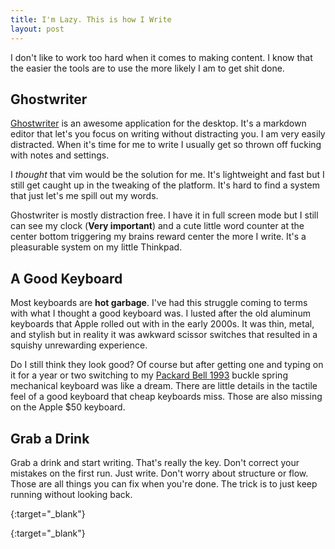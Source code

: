 ```yaml
---
title: I'm Lazy. This is how I Write
layout: post
---
```

I don't like to work too hard when it comes to making content. I know that the easier the tools are to use the more likely I am to get shit done.

## Ghostwriter

[Ghostwriter] is an awesome application for the desktop. It's a markdown editor that let's you focus on writing without distracting you. I am very easily distracted. When it's time for me to write I usually get so thrown off fucking with notes and settings.

I _thought_ that vim would be the solution for me. It's lightweight and fast but I still get caught up in the tweaking of the platform. It's hard to find a system that just let's me spill out my words.

Ghostwriter is mostly distraction free. I have it in full screen mode but I still can see my clock (**Very important**) and a cute little word counter at the center bottom triggering my brains reward center the more I write. It's a pleasurable system on my little Thinkpad.

## A Good Keyboard

Most keyboards are **hot garbage**. I've had this struggle coming to terms with what I thought a good keyboard was. I lusted after the old aluminum keyboards that Apple rolled out with in the early 2000s. It was thin, metal, and stylish but in reality it was awkward scissor switches that resulted in a squishy unrewarding experience.

Do I still think they look good? Of course but after getting one and typing on it for a year or two switching to my [Packard Bell 1993] buckle spring mechanical keyboard was like a dream. There are little details in the tactile feel of a good keyboard that cheap keyboards miss. Those are also missing on the Apple $50 keyboard.

## Grab a Drink

Grab a drink and start writing. That's really the key. Don't correct your mistakes on the first run. Just write. Don't worry about structure or flow. Those are all things you can fix when you're done. The trick is to just keep running without looking back.

[Ghostwriter]: https://github.com/wereturtle/ghostwriter
{:target="_blank"}

[Packard Bell 1993]: /2017/11/26/mechanical-keyboards-of-the-past/
{:target="_blank"}

